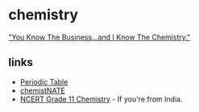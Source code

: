 # chemistry

["You Know The Business...and I Know The Chemistry."](https://redirect.invidious.io/watch?v=69vvrSE2PeM)

## links

- [Periodic Table](https://upload.wikimedia.org/wikipedia/commons/0/03/Simple_Periodic_Table_Chart-blocks.svg)
- [chemistNATE](https://redirect.invidious.io/chemistNATE)
- [NCERT Grade 11 Chemistry](https://ncert.nic.in/textbook.php?kech1=0-7) - If you're from India.

